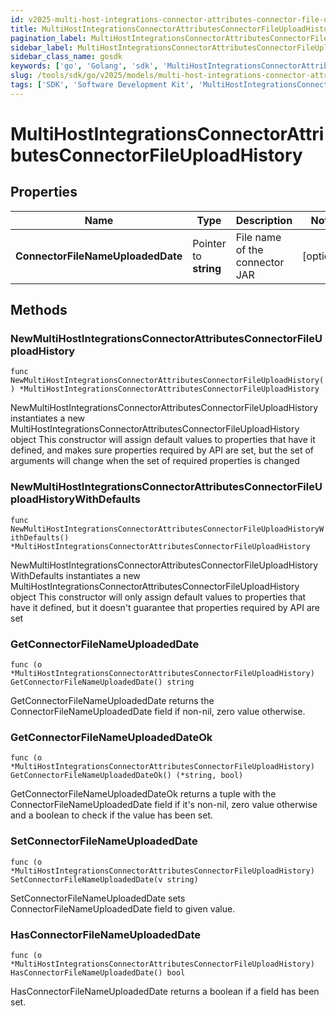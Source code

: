 ```yaml
---
id: v2025-multi-host-integrations-connector-attributes-connector-file-upload-history
title: MultiHostIntegrationsConnectorAttributesConnectorFileUploadHistory
pagination_label: MultiHostIntegrationsConnectorAttributesConnectorFileUploadHistory
sidebar_label: MultiHostIntegrationsConnectorAttributesConnectorFileUploadHistory
sidebar_class_name: gosdk
keywords: ['go', 'Golang', 'sdk', 'MultiHostIntegrationsConnectorAttributesConnectorFileUploadHistory', 'V2025MultiHostIntegrationsConnectorAttributesConnectorFileUploadHistory'] 
slug: /tools/sdk/go/v2025/models/multi-host-integrations-connector-attributes-connector-file-upload-history
tags: ['SDK', 'Software Development Kit', 'MultiHostIntegrationsConnectorAttributesConnectorFileUploadHistory', 'V2025MultiHostIntegrationsConnectorAttributesConnectorFileUploadHistory']
---
```


# MultiHostIntegrationsConnectorAttributesConnectorFileUploadHistory

## Properties

Name | Type | Description | Notes
------------ | ------------- | ------------- | -------------
**ConnectorFileNameUploadedDate** | Pointer to **string** | File name of the connector JAR | [optional] 

## Methods

### NewMultiHostIntegrationsConnectorAttributesConnectorFileUploadHistory

`func NewMultiHostIntegrationsConnectorAttributesConnectorFileUploadHistory() *MultiHostIntegrationsConnectorAttributesConnectorFileUploadHistory`

NewMultiHostIntegrationsConnectorAttributesConnectorFileUploadHistory instantiates a new MultiHostIntegrationsConnectorAttributesConnectorFileUploadHistory object
This constructor will assign default values to properties that have it defined,
and makes sure properties required by API are set, but the set of arguments
will change when the set of required properties is changed

### NewMultiHostIntegrationsConnectorAttributesConnectorFileUploadHistoryWithDefaults

`func NewMultiHostIntegrationsConnectorAttributesConnectorFileUploadHistoryWithDefaults() *MultiHostIntegrationsConnectorAttributesConnectorFileUploadHistory`

NewMultiHostIntegrationsConnectorAttributesConnectorFileUploadHistoryWithDefaults instantiates a new MultiHostIntegrationsConnectorAttributesConnectorFileUploadHistory object
This constructor will only assign default values to properties that have it defined,
but it doesn't guarantee that properties required by API are set

### GetConnectorFileNameUploadedDate

`func (o *MultiHostIntegrationsConnectorAttributesConnectorFileUploadHistory) GetConnectorFileNameUploadedDate() string`

GetConnectorFileNameUploadedDate returns the ConnectorFileNameUploadedDate field if non-nil, zero value otherwise.

### GetConnectorFileNameUploadedDateOk

`func (o *MultiHostIntegrationsConnectorAttributesConnectorFileUploadHistory) GetConnectorFileNameUploadedDateOk() (*string, bool)`

GetConnectorFileNameUploadedDateOk returns a tuple with the ConnectorFileNameUploadedDate field if it's non-nil, zero value otherwise
and a boolean to check if the value has been set.

### SetConnectorFileNameUploadedDate

`func (o *MultiHostIntegrationsConnectorAttributesConnectorFileUploadHistory) SetConnectorFileNameUploadedDate(v string)`

SetConnectorFileNameUploadedDate sets ConnectorFileNameUploadedDate field to given value.

### HasConnectorFileNameUploadedDate

`func (o *MultiHostIntegrationsConnectorAttributesConnectorFileUploadHistory) HasConnectorFileNameUploadedDate() bool`

HasConnectorFileNameUploadedDate returns a boolean if a field has been set.


